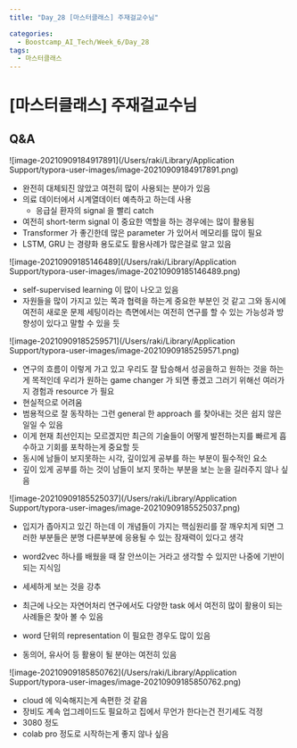 ```yaml
---
title: "Day_28 [마스터클래스] 주재걸교수님"

categories:
  - Boostcamp_AI_Tech/Week_6/Day_28
tags:
  - 마스터클래스
---
```


# [마스터클래스] 주재걸교수님

## Q&A

![image-20210909184917891](/Users/raki/Library/Application Support/typora-user-images/image-20210909184917891.png)

- 완전히 대체되진 않았고 여전히 많이 사용되는 분야가 있음
- 의료 데이터에서 시계열데이터 예측하고 하는데 사용
  - 응급실 환자의 signal 을 빨리 catch 
- 여전히 short-term signal 이 중요한 역할을 하는 경우에는 많이 활용됨
- Transformer 가 좋긴한데 많은 parameter 가 있어서 메모리를 많이 필요
- LSTM, GRU 는 경량화 용도로도 활용사례가 많은걸로 알고 있음



![image-20210909185146489](/Users/raki/Library/Application Support/typora-user-images/image-20210909185146489.png)

- self-supervised learning 이 많이 나오고 있음
- 자원들을 많이 가지고 있는 쪽과 협력을 하는게 중요한 부분인 것 같고 그와 동시에 여전히 새로운 문제 세팅이라는 측면에서는 여전히 연구를 할 수 있는 가능성과 방향성이 있다고 말할 수 있을 듯



![image-20210909185259571](/Users/raki/Library/Application Support/typora-user-images/image-20210909185259571.png)

- 연구의 흐름이 이렇게 가고 있고 우리도 잘 탑승해서 성공을하고 원하는 것을 하는게 목적인데 우리가 원하는 game changer 가 되면 좋겠고 그러기 위해선 여러가지 경험과 resource 가 필요
- 현실적으로 어려움
- 범용적으로 잘 동작하는 그런 general 한 approach 를 찾아내는 것은 쉽지 않은 일일 수 있음 
- 이게 현재 최선인지는 모르겠지만 최근의 기술들이 어떻게 발전하는지를 빠르게 흡수하고 기회를 포착하는게 중요할 듯
- 동시에 남들이 보지못하는 시각, 깊이있게 공부를 하는 부분이 필수적인 요소
- 깊이 있게 공부를 하는 것이 남들이 보지 못하는 부분을 보는 눈을 길러주지 않나 싶음



![image-20210909185525037](/Users/raki/Library/Application Support/typora-user-images/image-20210909185525037.png)

- 입지가 좁아지고 있긴 하는데 이 개념들이 가지는 핵심원리를 잘 깨우치게 되면 그러한 부분들은 분명 다른부분에 응용될 수 있는 잠재력이 있다고 생각
- word2vec 하나를 배웠을 때 잘 안쓰이는 거라고 생각할 수 있지만 나중에 기반이 되는 지식임

- 세세하게 보는 것을 강추
- 최근에 나오는 자연어처리 연구에서도 다양한 task 에서 여전히 많이 활용이 되는 사례들은 찾아 볼 수 있음
- word 단위의 representation 이 필요한 경우도 많이 있음
- 동의어, 유사어 등 활용이 될 분야는 여전히 있음



![image-20210909185850762](/Users/raki/Library/Application Support/typora-user-images/image-20210909185850762.png)

- cloud 에 익숙해지는게 속편한 것 같음
- 장비도 계속 업그레이드도 필요하고 집에서 무언가 한다는건 전기세도 걱정
- 3080 정도
- colab pro 정도로 시작하는게 좋지 않나 싶음

